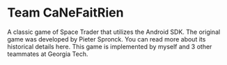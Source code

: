 Team CaNeFaitRien
======

A classic game of Space Trader that utilizes the Android SDK. The original game was developed by Pieter Spronck. You can read more about its historical details here. This game is implemented by myself and 3 other teammates at Georgia Tech.